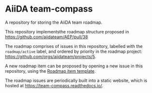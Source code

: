 # AiiDA team-compass

A repository for storing the AiiDA team roadmap.

This repository implementsthe roadmap structure proposed in <https://github.com/aiidateam/AEP/pull/38>

The roadmap comprises of issues in this repository, labelled with the `roadmap/active` label,
and ordered by priority in the roadmap project: <https://github.com/orgs/aiidateam/projects/5>.

A new roadmap item can be proposed by opening a new issue in this repository, using the [Roadmap item template](https://github.com/aiidateam/team-compass/issues/new?assignees=&labels=roadmap%2Fproposed&template=roadmap-item.md&title=).

The roadmap issues are periodically built into a static website, which is hosted at <https://team-compass.readthedocs.io/>.
